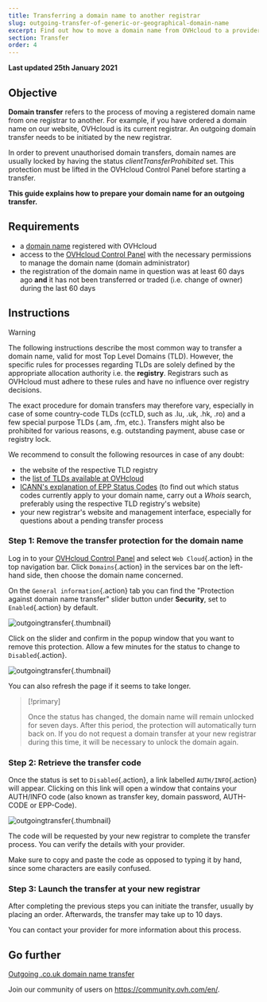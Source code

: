 ```yaml
---
title: Transferring a domain name to another registrar
slug: outgoing-transfer-of-generic-or-geographical-domain-name
excerpt: Find out how to move a domain name from OVHcloud to a provider of your choice
section: Transfer
order: 4
---
```


**Last updated 25th January 2021**

## Objective

**Domain transfer** refers to the process of moving a registered domain name from one registrar to another. For example, if you have ordered a domain name on our website, OVHcloud is its current registrar. An outgoing domain transfer needs to be initiated by the new registrar. 

In order to prevent unauthorised domain transfers, domain names are usually locked by having the status *clientTransferProhibited* set. This protection must be lifted in the OVHcloud Control Panel before starting a transfer.

**This guide explains how to prepare your domain name for an outgoing transfer.**

## Requirements

- a [domain name](https://www.ovh.com/world/domains/) registered with OVHcloud
- access to the [OVHcloud Control Panel](https://ca.ovh.com/auth/?action=gotomanager&from=https://www.ovh.com/world/&ovhSubsidiary=we) with the necessary permissions to manage the domain name (domain administrator)
- the registration of the domain name in question was at least 60 days ago **and** it has not been transferred or traded (i.e. change of owner) during the last 60 days


## Instructions

> [!warning]
>
> The following instructions describe the most common way to transfer a domain name, valid for most Top Level Domains (TLD). However, the specific rules for processes regarding TLDs are solely defined by the appropriate allocation authority i.e. the **registry**. Registrars such as OVHcloud must adhere to these rules and have no influence over registry decisions.
>
> The exact procedure for domain transfers may therefore vary, especially in case of some country-code TLDs (ccTLD, such as .lu, .uk, .hk, .ro) and a few special purpose TLDs (.am, .fm, etc.). Transfers might also be prohibited for various reasons, e.g. outstanding payment, abuse case or registry lock. 
>
> We recommend to consult the following resources in case of any doubt:
>
> - the website of the respective TLD registry
> - the [list of TLDs available at OVHcloud](https://www.ovh.com/world/domains/prices/)
> - [ICANN's explanation of EPP Status Codes](https://www.icann.org/resources/pages/epp-status-codes-2014-06-16-en) (to find out which status codes currently apply to your domain name, carry out a *Whois* search, preferably using the respective TLD registry's website)
> - your new registrar's website and management interface, especially for questions about a pending transfer process
>

### Step 1: Remove the transfer protection for the domain name

Log in to your [OVHcloud Control Panel](https://ca.ovh.com/auth/?action=gotomanager&from=https://www.ovh.com/world/&ovhSubsidiary=we) and select `Web Cloud`{.action} in the top navigation bar. Click `Domains`{.action} in the services bar on the left-hand side, then choose the domain name concerned.

On the `General information`{.action} tab you can find the "Protection against domain name transfer" slider button under **Security**, set to `Enabled`{.action} by default.

![outgoingtransfer](images/outgoing-transfer-step1.png){.thumbnail}

Click on the slider and confirm in the popup window that you want to remove this protection. Allow a few minutes for the status to change to `Disabled`{.action}.

![outgoingtransfer](images/outgoing-transfer-step2.png){.thumbnail}

You can also refresh the page if it seems to take longer.

> [!primary]
>
> Once the status has changed, the domain name will remain unlocked for seven days. After this period, the protection will automatically turn back on. If you do not request a domain transfer at your new registrar during this time, it will be necessary to unlock the domain again.
>

### Step 2: Retrieve the transfer code

Once the status is set to `Disabled`{.action}, a link labelled `AUTH/INFO`{.action} will appear. Clicking on this link will open a window that contains your AUTH/INFO code (also known as transfer key, domain password, AUTH-CODE or EPP-Code).

![outgoingtransfer](images/outgoing-transfer-step3.png){.thumbnail}

The code will be requested by your new registrar to complete the transfer process. You can verify the details with your provider.

Make sure to copy and paste the code as opposed to typing it by hand, since some characters are easily confused.

### Step 3: Launch the transfer at your new registrar

After completing the previous steps you can initiate the transfer, usually by placing an order. Afterwards, the transfer may take up to 10 days. 

You can contact your provider for more information about this process.

## Go further

[Outgoing .co.uk domain name transfer](../outgoing_couk_domain_name_transfer/)

Join our community of users on <https://community.ovh.com/en/>. 